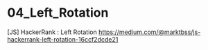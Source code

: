 # 04_Left_Rotation
[JS] HackerRank : Left Rotation
https://medium.com/@marktbss/js-hackerrank-left-rotation-16ccf2dcde21
